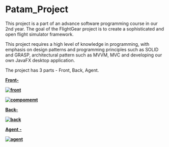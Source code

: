 # Patam_Project

This project is a part of an advance software programming course in our 2nd year.
The goal of the FlightGear project is to create a sophisticated and open flight simulator framework.

This project requires a high level of knowledge in programming, with emphasis on design patterns and programming principles such as SOLID and GRASP, 
architectural pattern such as MVVM, MVC and developing our own JavaFX desktop application.

The project has 3 parts - Front, Back, Agent.

<b><u>Front-<u><b>

![front](https://user-images.githubusercontent.com/94534918/167295686-eb0b0996-744f-4e24-9f90-02f24f7264fa.jpg)

![compomemt](https://user-images.githubusercontent.com/94534918/167295737-9c5d89c4-7c5f-4288-b5c1-23e0678869aa.jpg)

Back-

![back](https://user-images.githubusercontent.com/94534918/167295757-20a40517-d57d-4fbb-8193-161583c4833d.jpg)

Agent - 

![agent](https://user-images.githubusercontent.com/94534918/167295647-cc75e06c-e20f-4aff-96bd-8a25d40a4596.jpg)



